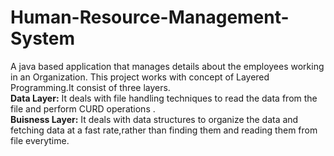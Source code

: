 # Human-Resource-Management-System
A java based application that manages details about the employees working in an Organization.
This project works with concept of Layered Programming.It consist of three layers.<br>
<b>Data Layer:</b> 
It deals with file handling techniques to read the data from the file and perform CURD operations .<br>
<b>Buisness Layer:</b> 
It deals with data structures to organize the data and fetching data at a fast rate,rather than finding them and reading them from file everytime.
